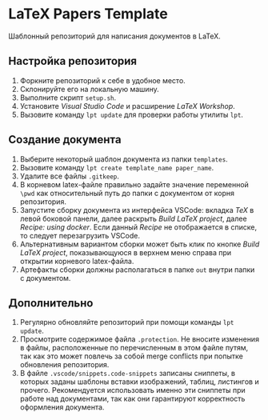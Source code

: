 # LaTeX Papers Template

Шаблонный репозиторий для написания документов в LaTeX.

## Настройка репозитория

1. Форкните репозиторий к себе в удобное место.
1. Склонируйте его на локальную машину.
1. Выполните скрипт `setup.sh`.
1. Установите *Visual Studio Code* и расширение *LaTeX Workshop*.
1. Вызовите команду `lpt update` для проверки работы утилиты `lpt`.

## Создание документа

1. Выберите некоторый шаблон документа из папки `templates`. 
1. Вызовите команду `lpt create template_name paper_name`. 
1. Удалите все файлы `.gitkeep`.
1. В корневом latex-файле правильно задайте значение переменной `\pwd` как относительный путь до папки с документом от корня репозитория.
1. Запустите сборку документа из интерфейса VSCode: вкладка *TeX* в левой боковой панели, далее раскрыть *Build LaTeX project*, далее *Recipe: using docker*. Если данный *Recipe* не отображается в списке, то следует перезагрузить VSCode.
1. Альтернативным вариантом сборки может быть клик по кнопке *Build LaTeX project*, показывающуюся в верхнем меню справа при открытии корневого latex-файла.
1. Артефакты сборки должны располагаться в папке `out` внутри папки с документом. 

## Дополнительно

1. Регулярно обновляйте репозиторий при помощи команды `lpt update`.
1. Просмотрите содержимое файла `.protection`. Не вносите изменения в файлы, расположенные по перечисленным в этом файле путям, так как это может повлечь за собой merge conflicts при попытке обновления репозитория.
1. В файле `.vscode/snippets.code-snippets` записаны сниппеты, в которых заданы шаблоны вставки изображений, таблиц, листингов и прочего. Рекомендуется использовать именно эти сниппеты при работе над документами, так как они гарантируют корректность оформления документа.
